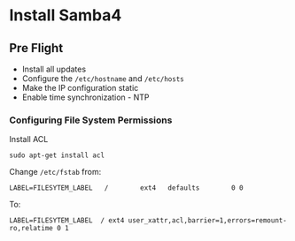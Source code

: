 # Install Samba4


## Pre Flight

* Install all updates
* Configure the ```/etc/hostname``` and ```/etc/hosts``` 
* Make the IP configuration static
* Enable time synchronization - NTP


### Configuring File System Permissions

Install ACL
```
sudo apt-get install acl
```
Change ```/etc/fstab``` from:
```
LABEL=FILESYTEM_LABEL   /        ext4   defaults        0 0
```
To:
```
LABEL=FILESYTEM_LABEL  / ext4 user_xattr,acl,barrier=1,errors=remount-ro,relatime 0 1
```


